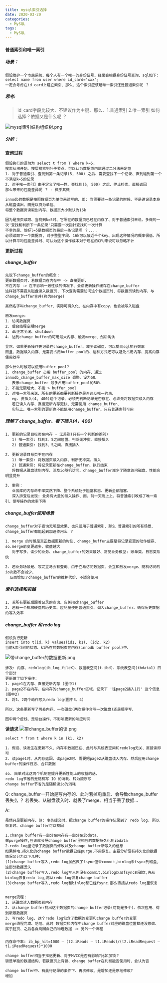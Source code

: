```yaml
---
title: mysql索引选择
date: 2020-03-20
categories:
  - MySQL
tags:
  - MySQL
---
```

#### 普通索引和唯一索引

##### 场景：
```
假设维护一个市民系统、每个人有一个唯一的身份证号、经常会根据身份证号查询、sql如下:
select name from user where id_card='xxx';
一定会考虑在id_card上建立索引、那么、这个索引应该是唯一索引还是普通索引呢 ？
```
##### 思考:
> id_card字段比较大、不建议作为主键、那么、1.普通索引 2.唯一索引 如何选择？依据又是什么呢 ？


![mysql索引结构组织树.png](https://upload-images.jianshu.io/upload_images/14027542-a869a323d23b3991.png?imageMogr2/auto-orient/strip%7CimageView2/2/w/340)

##### 分析：
**查询过程**
```
假设执行的语句为 select t from T where k=5;
搜索从根开始、按层搜索到叶子节点、可以认为数据页内部通过二分法来定位
1. 对于普通索引、查找到第一条记录(5, 500) 之后、需要查找下一个记录、直到碰到第一个不满足k=5的记录
2. 对于唯一索引】由于定义了唯一性、查找到(5, 500) 之后、停止检索、直接返回
那么带来的性能差异呢 ？ - 微乎其微

innodb的数据是按照数据页为单位来读写的、即: 当需要读一条记录的时候、不是讲记录本身从磁盘读出、而是以页为单位、
将整个数据页读取到内存、数据页大小默认为16k

因为是按页读取、当找到k=5时、它所在的数据页已经在内存了、对于普通索引来说、多做的一次'查找和判断下一条记录'只需要一次指针查找和一次计算
不幸的是、恰好l=5是数据页的最后一条记录呢 ？....
必须读取下一个数据页, 对于整型字段、16k可以放近千个key、出现这种情况的概率很低、所以计算平均性能差异时、可认为这个操作成本对于现在的CPU来说可以忽略不计

```

**更新过程**
##### change_buffer
```
先说下change_buffer的概念：
更新数据页时，若数据页在内存中 -> 直接更新，
不在内存 -> 在不影响一致性读的情况下、会讲更新操作缓存在change_buffer
这样就不需要从磁盘读入数据页, 下次查询需要访问这个数据页时、将数据页读到内存、与change_buffer合并(称为merge)

虽然名字叫change_buffer、实际可持久化、在内存中有copy、也会被写入磁盘

触发merge:
1. 访问数据页
2. 后台线程定期merge
3. db正常关闭、shutdown
4. 达到change_buffer的可用最大内存、触发merge、然后淘汰

显然、如果更新操作先记录在change_buffer、减少读磁盘、可以提高sql执行效率
而且、数据读入内存、是需要占用buffer_pool的、这种方式还可以避免占用内存、提高内存使用效率

那么什么时候可以使用buffer_pool?
1. change_buffer 占用 buffer_pool 的内存、通过 innodb_change_buffer_max_size 调整、设为50、
   表示change_buffer 最多占用buffer_pool的50%
2. 不能无限增大、不能 > buffer_pool
3. 对唯一索引来说、所有的更新都要判断操作是否违反唯一约束、
   eg. 要插入(4, 400)这个记录、必须先判断记录是否存在、必须先将数据页读入内存
   若已读入内存、直接更新内存更快、无需使用 change_buffer、
   实际上、唯一索引的更新也不能使用change_buffer、只有普通索引可用
```

##### 理解了 change_buffer、看下插入(4，400)
```
1. 更新的记录目标页在内存 - 无差别(只有一个判断的差别)
   1) 唯一索引: 找到3、5之间位置、判断无冲突、直接插入
   2) 普通索引: 找到3、5之间、直接插入

2. 更新记录目标页不在内存
   1) 唯一索引: 将数据页读入内存、判断无冲突、插入
   2) 普通索引: 将记录更新在change_buffer、执行结束
   将数据从磁盘读到内存、涉及io随机访问、change_buffer减少了随意访问磁盘、性能会明显提升
   
3. 案例：
   业务库的内存命中率突然下降、整个系统处于阻塞状态、更新全部阻塞、
   深入排查后发现: 业务有大量的插入操作、而、前一天晚上上、将普通索引改成了唯一索引、使写操作的效率下降
```

##### change_buffer使用场景
```
change_buffer对于查询无明显效果、也只适用于普通索引、那么 普通索引的所有场景、change_buffer都能起到加速作用么 ？

1. merge 的时候是真正数据更新的时刻、change_buffer主要是将记录变更的动作缓存、so.merge前变更越多、收益越大
   对于写多、读少的业务、change_buffer的效果最好、常见业务模型: 账单类、日志类系统
   
2. 若业务场景是、写完立马会有查询、由于立马访问数据页、会立即触发merge、随机访问的io次数不会减少、
  反而增加了change_buffer的维护代价、不适合使用
```

##### 索引选择和实践
```
1. 若所有更新后跟着记录的查询、应关闭change_buffer
2. 若有一个机械硬盘的历史库、应尽量使用普通索引、调大change_buffer、确保历史数据的写入效率
```

##### change_buffer 和 redo log
```
假设执行更新
insert into t(id, k) values(id1, k1), (id2, k2)
当前k索引树的状态、k1所在的数据页在内存(innodb buffer pool)中、
```

![带change_buffer的数据更新.png](https://upload-images.jianshu.io/upload_images/14027542-0d07c7e2f5c7640c.png?imageMogr2/auto-orient/strip%7CimageView2/2/w/240)

```
涉及: 内存、redolog(ib_log_fileX)、数据表空间(t.ibd)、系统表空间(ibdata1) 四个部分
更新做了如下操作:
1. page1在内存、直接更新内存 (图中1)
2. page2不在内存、在内存的change_buffer区域、记录下 '往page2插入1行' 这个信息 (图中2)
3. 将1、2两个动作写入redo log(图中3、4)

所以、这条更新写了两处内存、一次磁盘(两次操作合写一次磁盘)还是顺序写、

图中两个虚线、是后台操作、不影响更新的响应时间
```

**读请求**
![带change_buffer的读.png](https://upload-images.jianshu.io/upload_images/14027542-ae14a2d3a50f1d8c.png?imageMogr2/auto-orient/strip%7CimageView2/2/w/240)
```
select * from t where k in (k1, k2)

1. 假设、读发生在更新不久、内存中数据还在、此时与系统表空间和redolog无关、直接读即可
2. 读page1时、从内存返回、读page2时、需要把page2从磁盘读入内存、然后应用change buffer的操作日志、合并数据

so. 简单对比这两个机制在提升更新性能上的收益的话、
redo log节省的是随机写 IO 的消耗、转为顺序写
change buffer节省的是随机读io的消耗
```

Q: change_buffer一开始是写内存的、此时若掉电重启、会导致change_buffer丢失么 ？ 若丢失、从磁盘读入时、就丢了merge、相当于丢了数据...

A:
```
虽然只是更新内存、但: 事务提交时、把change buffer的操作记录到了 redo log. 所以恢复时、change buffer可以找回

1.change buffer有一部分在内存有一部分在ibdata.
做purge操作,应该就会把change buffer里相应的数据持久化到ibdata
2.redo log里记录了数据页的修改以及change buffer新写入的信息
如果掉电,持久化的change buffer数据已经purge,不用恢复。主要分析没有持久化的数据
情况又分为以下几种:
(1)change buffer写入,redo log虽然做了fsync但未commit,binlog未fsync到磁盘,这部分数据丢失
(2)change buffer写入,redo log写入但没有commit,binlog以及fsync到磁盘,先从binlog恢复redo log,再从redo log恢复change buffer
(3)change buffer写入,redo log和binlog都已经fsync.那么直接从redo log里恢复


merge流程：
1. 从磁盘读入数据页到内存
2. 从change buffer找出这个数据页的change buffer记录(可能是多个)、依次应用、得到新版数据页
3. 写redo log. 这个redo log包含了数据的变更和change buffer的变更
merge流程完成、哈哈、此时 数据页和内存中change buffer对应的磁盘位置都还没修改、属于脏页、之后各自刷回自己的物理数据 -> 另外一个流程
```

#####
```
内存命中率: ib_bp_hit=1000 – (t2.iReads – t1.iReads)/(t2.iReadRequest – t1.iReadRequest)*1000

change buffer相当于推迟更新、对于MVCC是否有影响?比如加锁？
锁是单独的数据结构、若数据页上有锁、change buffer在判断能否使用时、会认为否

change buffer中、有此行记录的条件下、再次修改、是增加还是原地修改?
增加


```
